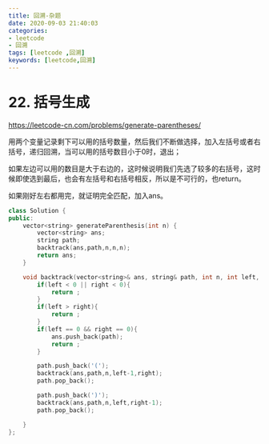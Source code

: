 ```yaml
---
title: 回溯-杂题
date: 2020-09-03 21:40:03
categories: 
- leetcode
- 回溯
tags: [leetcode ,回溯]
keywords: [leetcode,回溯]
---
```



# 22. 括号生成
https://leetcode-cn.com/problems/generate-parentheses/

用两个变量记录剩下可以用的括号数量，然后我们不断做选择，加入左括号或者右括号，递归回溯，当可以用的括号数目小于0时，退出；

如果左边可以用的数目是大于右边的，这时候说明我们先选了较多的右括号，这时候即使选到最后，也会有左括号和右括号相反，所以是不可行的，也return。

如果刚好左右都用完，就证明完全匹配，加入ans。

```C++
class Solution {
public:
    vector<string> generateParenthesis(int n) {
        vector<string> ans;
        string path;
        backtrack(ans,path,n,n,n);
        return ans;
    }

    void backtrack(vector<string>& ans, string& path, int n, int left, int right){
        if(left < 0 || right < 0){
            return ;
        }
        if(left > right){
            return ;
        }
        if(left == 0 && right == 0){
            ans.push_back(path);
            return ;
        }

        path.push_back('(');
        backtrack(ans,path,n,left-1,right);
        path.pop_back();

        path.push_back(')');
        backtrack(ans,path,n,left,right-1);
        path.pop_back();

    }
};
```